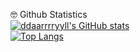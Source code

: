 🤓 Github Statistics\
[![ddaarrrryyll's GitHub stats](https://github-readme-stats.vercel.app/api?username=ddaarrrryyll&count_private=true&show_icons=true&theme=dracula)](https://github.com/ddaarrrryyll/github-readme-stats)\
[![Top Langs](https://github-readme-stats.vercel.app/api/top-langs/?username=ddaarrrryyll&langs_count=7&theme=dracula)](https://github.com/ddaarrrryyll/github-readme-stats)
<!--
**ddaarrrryyll/ddaarrrryyll** is a ✨ _special_ ✨ repository because its `README.md` (this file) appears on your GitHub profile.

Here are some ideas to get you started:

- 🔭 I’m currently working on ...
- 🌱 I’m currently learning ...
- 👯 I’m looking to collaborate on ...
- 🤔 I’m looking for help with ...
- 💬 Ask me about ...
- 📫 How to reach me: ...
- 😄 Pronouns: ...
- ⚡ Fun fact: ...
-->
